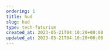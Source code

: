 ```yaml
---
ordering: 1
title: hud
slug: hud
type: tech-futurism
created_at: 2023-05-21T04:10:20+00:00
updated_at: 2023-05-21T04:10:20+00:00
---
```

